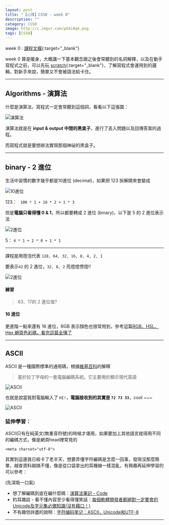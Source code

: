 ```yaml
---
layout: post
title: "【心得】CS50 - week 0"
description: ""
category: CS50
image: http://i.imgur.com/pG4iBq4.png
tags: [CS50]
---
```


week 0 : [課程文檔](http://docs.cs50.net/2016/fall/notes/0/week0.html){:target="_blank"}

week 0 算是暖身，大概講一下基本觀念跟之後會常聽到的名詞解釋，以及在動手寫程式之前，可以先玩 [scratch](https://scratch.mit.edu/projects/editor/?tip_bar=home){:target="_blank"}，了解寫程式會運用到的邏輯，對新手來說，簡單又不會被語法給卡住。

---

## Algorithms - 演算法

什麼是演算法，寫程式一定會常聽到這個詞，看看以下這張圖：

![演算法](http://i.imgur.com/pG4iBq4.png)

演算法就是在 **input & output 中間的黑盒子**，進行了丟入問題以及回傳答案的過程。

而寫程式就是要想辦法實現那個神祕的黑盒子。

---

## binary - 2 進位

生活中習慣的數字幾乎都是10進位 (decimal)，如果把 123 拆解開來會變成

![10進位](http://i.imgur.com/pPMP8Y0.png)

123： `` 100 * 1 + 10 * 2 + 1 * 3``

但是**電腦只看得懂 0 & 1**，所以都要轉成 2 進位 (binary)，以下是 5 的 2 進位表示法

![2進位](http://i.imgur.com/C4YhYlJ.png)

5： ``4 * 1 + 2 * 0 + 1 * 1``

---

課程是用燈泡代表 ``128, 64, 32, 16, 8, 4, 2, 1``

要表示``42`` 的 2 進位，``32, 8, 2`` 亮燈燈愣燈!!

![2進位](http://i.imgur.com/U2I5gfE.png)

#### 練習

> 63、17的 2 進位值?

#### 16 進位

更進階一點來還有 16 進位，RGB 表示顏色也很常用到，參考這篇[RGB、HSL、Hex 網頁色彩碼，看完這篇全懂了](http://csscoke.com/2015/01/01/rgb-hsl-hex/)

---

## ASCII


ASCII 是一種國際標準的通用碼，根據[維基百科](https://zh.wikipedia.org/wiki/ASCII)的解釋

> 基於拉丁字母的一套電腦編碼系統。它主要用於顯示現代英語

![ASCII](http://i.imgur.com/n0dbPUN.gif)

也就是說當我對電腦輸入了 `HI!`，**電腦接收到的其實是 ``72 73 33``**，cool ~~~

![ASCII](http://i.imgur.com/yUM1FdS.png)


### 延伸學習：  

ASCII只有在純英文(無重音符號)的時候才堪用，如果要加上其他語言就得用不同的編碼方式，像是網頁head裡常見的

```
<meta charset="utf-8">
```

其實到這邊我已經卡了老半天，想要弄懂字符編碼是怎麼一回事，發現沒那麼簡單，越查資料越搞不懂，像是從口袋拿出的耳機線一樣混亂，有興趣再延伸學習的可以參考：

(先深吸一口氣)

- 想了解編碼到底在編什麼碼：[演算法筆記 - Code](http://www.csie.ntnu.edu.tw/~u91029/Code.html)
- 約耳趣談 - 看不懂內容至少看得懂笑話：[每個軟體開發者都絕對一定要會的Unicode及字元集必備知識(沒有藉口！)](http://local.joelonsoftware.com/wiki/The_Joel_on_Software_Translation_Project:%E8%90%AC%E5%9C%8B%E7%A2%BC)
- 不有趣但詳盡的說明：[字符编码笔记：ASCII，Unicode和UTF-8](http://www.ruanyifeng.com/blog/2007/10/ascii_unicode_and_utf-8.html)


---

